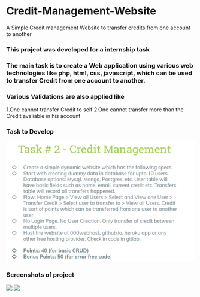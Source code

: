 # Credit-Management-Website
A Simple Credit management Website to transfer credits from one account to another 
### This project was developed for a internship task 
### The main task is to create a Web application using various web technologies like php, html, css, javascript, which can be used to transfer Credit from one account to another. 
### Various Validations are also applied like 
1.One cannot transfer Credit to self
2.One cannot transfer more than the Credit avaliable in his account
### Task to Develop
![](screenshots/pic1.JPG)
### Screenshots of project
![](myp1.JPG)
![](myp2.JPG)









